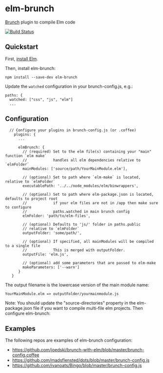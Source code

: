 # elm-brunch

[Brunch](http://brunch.io) plugin to compile Elm code

[![Build Status](https://travis-ci.org/madsflensted/elm-brunch.svg?branch=master)](https://travis-ci.org/madsflensted/elm-brunch)


## Quickstart

First, [install Elm](https://guide.elm-lang.org/install.html).

Then, install elm-brunch:

```
npm install --save-dev elm-brunch
```

Update the `watched` configuration in your brunch-config.js, e.g.:

```
paths: {
  watched: ["css", "js", "elm"]
  ...
```


## Configuration

```
  // Configure your plugins in brunch-config.js (or .coffee)
    plugins: {
      ...

      elmBrunch: {
        // (required) Set to the elm file(s) containing your "main" function `elm make` 
        //            handles all elm dependencies relative to `elmFolder`
        mainModules: ['source/path/YourMainModule.elm'],

        // (optional) Set to path where `elm-make` is located, relative to `elmFolder`
        executablePath: '../../node_modules/elm/binwrappers',

        // (optional) Set to path where elm-package.json is located, defaults to project root
        //            if your elm files are not in /app then make sure to configure 
        //            paths.watched in main brunch config
        elmFolder: 'path/to/elm-files',

        // (optional) Defaults to 'js/' folder in paths.public
        // relative to `elmFolder`
        outputFolder: 'some/path/',

        // (optional) If specified, all mainModules will be compiled to a single file 
        //            This is merged with outputFolder.
        outputFile: 'elm.js',

        // (optional) add some parameters that are passed to elm-make
        makeParameters: ['--warn']
      }
   }

```

The output filename is the lowercase version of the main module name:
```
YourMainModule.elm => outputFolder/yourmainmodule.js
```

Note: You should update the "source-directories" property in the elm-package.json file if you want to compile multi-file elm projects.
Then configure elm-brunch:


## Examples

The following repos are examples of elm-brunch configuration:
- https://github.com/joedski/brunch-with-elm/blob/master/brunch-config.coffee
- https://github.com/madsflensted/dots/blob/master/brunch-config.js
- https://github.com/ivanoats/Bingo/blob/master/brunch-config.js
